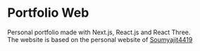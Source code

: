 # Portfolio Web
Personal portfolio made with Next.js, React.js and React Three.<br>
The website is based on the personal website of [Soumyajit4419](https://github.com/soumyajit4419/Portfolio)
